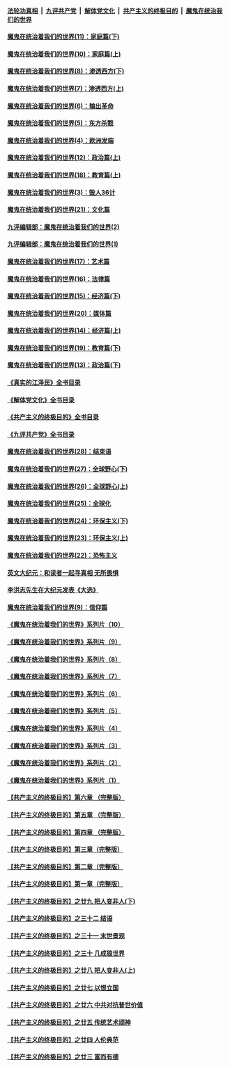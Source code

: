####  [法轮功真相](../../../../basic/blob/master/README.md?t=11290003) &nbsp;|&nbsp; [九评共产党](../../../../9ping.md/blob/master/README.md?t=11290003) &nbsp;|&nbsp; [解体党文化](../../../../jtdwh.md/blob/master/README.md?t=11290003)  &nbsp;|&nbsp; [共产主义的终极目的](../../../../gczydzjmd.md/blob/master/README.md?t=11290003) &nbsp;|&nbsp; [魔鬼在统治我们的世界](../../../../mgztzwmdsj.md/blob/master/README.md?t=11290003) 

#### [魔鬼在统治着我们的世界(11)：家庭篇(下)](../pages/nsc422/n10440961.md?t=11290003) 

#### [魔鬼在统治着我们的世界(10)：家庭篇(上)](../pages/nsc422/n10435448.md?t=11290003) 

#### [魔鬼在统治着我们的世界(8)：渗透西方(下)](../pages/nsc422/n10429603.md?t=11290003) 

#### [魔鬼在统治着我们的世界(7)：渗透西方(上)](../pages/nsc422/n10426013.md?t=11290003) 

#### [魔鬼在统治着我们的世界(6)：输出革命](../pages/nsc422/n10421536.md?t=11290003) 

#### [魔鬼在统治着我们的世界(5)：东方杀戮](../pages/nsc422/n10417707.md?t=11290003) 

#### [魔鬼在统治着我们的世界(4)：欧洲发端](../pages/nsc422/n10414890.md?t=11290003) 

#### [魔鬼在统治着我们的世界(12)：政治篇(上)](../pages/nsc422/n10444576.md?t=11290003) 

#### [魔鬼在统治着我们的世界(18)：教育篇(上)](../pages/nsc422/n10526970.md?t=11290003) 

#### [魔鬼在统治着我们的世界(3)：毁人36计](../pages/nsc422/n10411583.md?t=11290003) 

#### [魔鬼在统治着我们的世界(21)：文化篇](../pages/nsc422/n10597706.md?t=11290003) 

#### [九评编辑部：魔鬼在统治着我们的世界(2)](../pages/nsc422/n10410036.md?t=11290003) 

#### [九评编辑部：魔鬼在统治着我们的世界(1)](../pages/nsc422/n10406825.md?t=11290003) 

#### [魔鬼在统治着我们的世界(17)：艺术篇](../pages/nsc422/n10499093.md?t=11290003) 

#### [魔鬼在统治着我们的世界(16)：法律篇](../pages/nsc422/n10485969.md?t=11290003) 

#### [魔鬼在统治着我们的世界(15)：经济篇(下)](../pages/nsc422/n10469975.md?t=11290003) 

#### [魔鬼在统治着我们的世界(20)：媒体篇](../pages/nsc422/n10586579.md?t=11290003) 

#### [魔鬼在统治着我们的世界(14)：经济篇(上)](../pages/nsc422/n10457370.md?t=11290003) 

#### [魔鬼在统治着我们的世界(19)：教育篇(下)](../pages/nsc422/n10564808.md?t=11290003) 

#### [魔鬼在统治着我们的世界(13)：政治篇(下)](../pages/nsc422/n10448270.md?t=11290003) 

#### [《真实的江泽民》全书目录](../pages/nsc422/n13721399.md?t=11290003) 

#### [《解体党文化》全书目录](../pages/nsc422/n13721157.md?t=11290003) 

#### [《共产主义的终极目的》全书目录](../pages/nsc422/n13721048.md?t=11290003) 

#### [《九评共产党》全书目录](../pages/nsc422/n13708085.md?t=11290003) 

#### [魔鬼在统治着我们的世界(28)：结束语](../pages/nsc422/n10936246.md?t=11290003) 

#### [魔鬼在统治着我们的世界(27)：全球野心(下)](../pages/nsc422/n10928319.md?t=11290003) 

#### [魔鬼在统治着我们的世界(26)：全球野心(上)](../pages/nsc422/n10900318.md?t=11290003) 

#### [魔鬼在统治着我们的世界(25)：全球化](../pages/nsc422/n10788205.md?t=11290003) 

#### [魔鬼在统治着我们的世界(24)：环保主义(下)](../pages/nsc422/n10695307.md?t=11290003) 

#### [魔鬼在统治着我们的世界(23)：环保主义(上)](../pages/nsc422/n10688613.md?t=11290003) 

#### [魔鬼在统治着我们的世界(22)：恐怖主义](../pages/nsc422/n10614727.md?t=11290003) 

#### [英文大纪元：和读者一起寻真相 无所畏惧](../pages/nsc422/n12542027.md?t=11290003) 

#### [李洪志先生在大纪元发表《大选》](../pages/nsc422/n12534746.md?t=11290003) 

#### [魔鬼在统治着我们的世界(9)：信仰篇](../pages/nsc422/n10432159.md?t=11290003) 

#### [《魔鬼在统治着我们的世界》系列片（10）](../pages/nsc422/n12292670.md?t=11290003) 

#### [《魔鬼在统治着我们的世界》系列片（9）](../pages/nsc422/n12290859.md?t=11290003) 

#### [《魔鬼在统治着我们的世界》系列片（8）](../pages/nsc422/n12287445.md?t=11290003) 

#### [《魔鬼在统治着我们的世界》系列片（7）](../pages/nsc422/n12283425.md?t=11290003) 

#### [《魔鬼在统治着我们的世界》系列片（6）](../pages/nsc422/n12282314.md?t=11290003) 

#### [《魔鬼在统治着我们的世界》系列片（5）](../pages/nsc422/n12281419.md?t=11290003) 

#### [《魔鬼在统治着我们的世界》系列片（4）](../pages/nsc422/n12274024.md?t=11290003) 

#### [《魔鬼在统治着我们的世界》系列片（3）](../pages/nsc422/n12271322.md?t=11290003) 

#### [《魔鬼在统治着我们的世界》系列片（2）](../pages/nsc422/n12269049.md?t=11290003) 

#### [《魔鬼在统治着我们的世界》系列片（1）](../pages/nsc422/n12267575.md?t=11290003) 

#### [【共产主义的终极目的】第六章 （完整版）](../pages/nsc422/n11428913.md?t=11290003) 

#### [【共产主义的终极目的】第五章 （完整版）](../pages/nsc422/n11428912.md?t=11290003) 

#### [【共产主义的终极目的】第四章 （完整版）](../pages/nsc422/n11428907.md?t=11290003) 

#### [【共产主义的终极目的】第三章（完整版）](../pages/nsc422/n11428848.md?t=11290003) 

#### [【共产主义的终极目的】第二章（完整版）](../pages/nsc422/n11428831.md?t=11290003) 

#### [【共产主义的终极目的】第一章（完整版）](../pages/nsc422/n11417651.md?t=11290003) 

#### [【共产主义的终极目的】之廿九 把人变非人(下)](../pages/nsc422/n11344140.md?t=11290003) 

#### [【共产主义的终极目的】之三十二 结语](../pages/nsc422/n11360535.md?t=11290003) 

#### [【共产主义的终极目的】之三十一 末世景观](../pages/nsc422/n11351129.md?t=11290003) 

#### [【共产主义的终极目的】之三十 几成狼世界](../pages/nsc422/n11348280.md?t=11290003) 

#### [【共产主义的终极目的】之廿八 把人变非人(上)](../pages/nsc422/n11340492.md?t=11290003) 

#### [【共产主义的终极目的】之廿七 以恨立国](../pages/nsc422/n11336944.md?t=11290003) 

#### [【共产主义的终极目的】之廿六 中共对抗普世价值](../pages/nsc422/n11324785.md?t=11290003) 

#### [【共产主义的终极目的】之廿五 传统艺术颂神](../pages/nsc422/n11296396.md?t=11290003) 

#### [【共产主义的终极目的】之廿四 人伦典范](../pages/nsc422/n11296397.md?t=11290003) 

#### [【共产主义的终极目的】之廿三 富而有德](../pages/nsc422/n11283598.md?t=11290003) 

